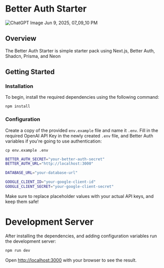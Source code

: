 # Better Auth Starter

![ChatGPT Image Jun 9, 2025, 07_09_10 PM](https://avatars.githubusercontent.com/u/163827765?s=200&v=4)

## Overview

The Better Auth Starter is simple starter pack using Next.js, Better Auth, Shadcn, Prisma, and Neon

## Getting Started

### Installation

To begin, install the required dependencies using the following command:

```bash
npm install
```

### Configuration

Create a copy of the provided `env.example` file and name it `.env`. Fill in the required OpenAI API Key in the newly created `.env` file, and Better Auth variables if you're going to use authentication:

`cp env.example .env`

```bash
BETTER_AUTH_SECRET="your-better-auth-secret"
BETTER_AUTH_URL="http://localhost:3000"

DATABASE_URL="your-database-url"

GOOGLE_CLIENT_ID="your-google-client-id"
GOOGLE_CLIENT_SECRET="your-google-client-secret"
```

Make sure to replace placeholder values with your actual API keys, and keep them safe!

# Development Server

After installing the dependencies, and adding configuration variables run the development server:

```bash
npm run dev
```

Open [http://localhost:3000](http://localhost:3000) with your browser to see the result.
